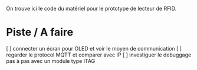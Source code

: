 On trouve ici le code du matériel pour le prototype de lecteur
de RFID.

# Piste / A faire

[ ] connecter un écran pour OLED et voir le moyen de communication
[ ] regarder le protocol MQTT et comparer avec IP
[ ] investiguer le debuggage pas à pas avec un module type ITAG
